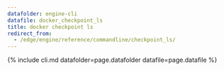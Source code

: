 ```yaml
---
datafolder: engine-cli
datafile: docker_checkpoint_ls
title: docker checkpoint ls
redirect_from:
  - /edge/engine/reference/commandline/checkpoint_ls/
---
```

<!--
Sorry, but the contents of this page are automatically generated from
Docker's source code. If you want to suggest a change to the text that appears
here, you'll need to find the string by searching this repo:

https://github.com/docker/cli
-->
{% include cli.md datafolder=page.datafolder datafile=page.datafile %}
